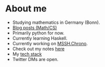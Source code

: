 # About me

* Studying mathematics in Germany (Bonn).
* [Blog posts (Math/CS)](https://mssh.dev)
* Primarily python for now.
* Currently learning Haskell.
* Currently working on [MSSH.Chrono](https://github.com/MathManuelHinz/chrono "Chrono").
* Check out my notes [here](https://github.com/MathManuelHinz/Knowledge "My notes")
* My [tech stack](https://mssh.dev/2020/10/22/tools.html)
* Twitter DMs are open.
